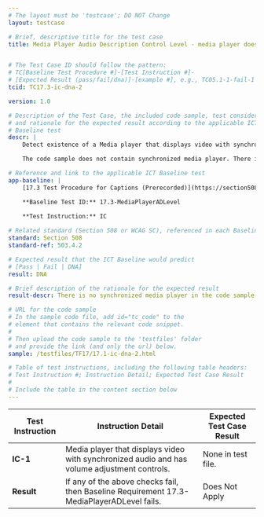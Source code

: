 ```yaml
---
# The layout must be 'testcase'; DO NOT Change
layout: testcase

# Brief, descriptive title for the test case
title: Media Player Audio Description Control Level - media player does not play synchronized media (only audio)


# The Test Case ID should follow the pattern: 
# TC[Baseline Test Procedure #]-[Test Instruction #]-
# [Expected Result (pass/fail/dna)]-[example #], e.g., TC05.1-1-fail-1
tcid: TC17.3-ic-dna-2

version: 1.0

# Description of the Test Case, the included code sample, test considerations,
# and rationale for the expected result according to the applicable ICT
# Baseline test
descr: | 
    Detect existence of a Media player that displays video with synchronized audio and has volume adjustment controls.

    The code sample does not contain synchronized media player. There is an audio player. A successful test should identify a Does Not Apply for Baseline 17.2-MediaPlayerCCLevel.

# Reference and link to the applicable ICT Baseline test
app-baseline: | 
    [17.3 Test Procedure for Captions (Prerecorded)](https://section508coordinators.github.io/ICTTestingBaseline/17SyncMedia.html#173-test-procedure-for-media-player-audio-description-control-level)

    **Baseline Test ID:** 17.3-MediaPlayerADLevel
    
    **Test Instruction:** IC

# Related standard (Section 508 or WCAG SC), referenced in each Baseline procedure/step
standard: Section 508
standard-ref: 503.4.2

# Expected result that the ICT Baseline would predict
# [Pass | Fail | DNA]
result: DNA

# Brief description of the rationale for the expected result
result-descr: There is no synchronized media player in the code sample. There is only an audio player.

# URL for the code sample
# In the sample code file, add id="tc_code" to the 
# element that contains the relevant code snippet.
#
# Then upload the code sample to the 'testfiles' folder 
# and provide the link (and only the url) below.
sample: /testfiles/TF17/17.1-ic-dna-2.html

# Table of test instructions, including the following table headers: 
# Test Instruction #; Instruction Detail; Expected Test Case Result
#
# Include the table in the content section below
---
```

| Test Instruction | Instruction Detail | Expected Test Case Result |
|------------------|--------------------|---------------------------|
| **IC-1** | Media player that displays video with synchronized audio and has volume adjustment controls. | None in test file. |
| **Result** | If any of the above checks fail, then Baseline Requirement 17.3-MediaPlayerADLevel fails. | Does Not Apply |